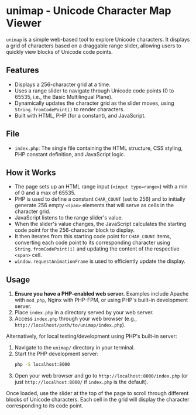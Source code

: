 # unimap - Unicode Character Map Viewer

`unimap` is a simple web-based tool to explore Unicode characters. It displays a grid of characters based on a draggable range slider, allowing users to quickly view blocks of Unicode code points.

## Features

-   Displays a 256-character grid at a time.
-   Uses a range slider to navigate through Unicode code points (0 to 65535, i.e., the Basic Multilingual Plane).
-   Dynamically updates the character grid as the slider moves, using `String.fromCodePoint()` to render characters.
-   Built with HTML, PHP (for a constant), and JavaScript.

## File

-   `index.php`: The single file containing the HTML structure, CSS styling, PHP constant definition, and JavaScript logic.

## How it Works

-   The page sets up an HTML range input (`<input type=range>`) with a min of 0 and a max of 65535.
-   PHP is used to define a constant `CHAR_COUNT` (set to 256) and to initially generate 256 empty `<span>` elements that will serve as cells in the character grid.
-   JavaScript listens to the range slider's value.
-   When the slider's value changes, the JavaScript calculates the starting code point for the 256-character block to display.
-   It then iterates from this starting code point for `CHAR_COUNT` items, converting each code point to its corresponding character using `String.fromCodePoint(i)` and updating the content of the respective `<span>` cell.
-   `window.requestAnimationFrame` is used to efficiently update the display.

## Usage

1.  **Ensure you have a PHP-enabled web server.** Examples include Apache with `mod_php`, Nginx with PHP-FPM, or using PHP's built-in development server.
2.  Place `index.php` in a directory served by your web server.
3.  Access `index.php` through your web browser (e.g., `http://localhost/path/to/unimap/index.php`).

Alternatively, for local testing/development using PHP's built-in server:
1.  Navigate to the `unimap/` directory in your terminal.
2.  Start the PHP development server:
    ```bash
    php -S localhost:8000
    ```
3.  Open your web browser and go to `http://localhost:8000/index.php` (or just `http://localhost:8000/` if `index.php` is the default).

Once loaded, use the slider at the top of the page to scroll through different blocks of Unicode characters. Each cell in the grid will display the character corresponding to its code point.
